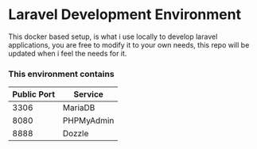 # Laravel Development Environment

This docker based setup, is what i use locally to develop laravel applications, you are free to modify it to your own needs, this repo will be updated when i feel the needs for it.

### This environment contains

|Public Port|Service|
|------------- | -------------|
|3306|MariaDB|
|8080|PHPMyAdmin|
|8888|Dozzle|